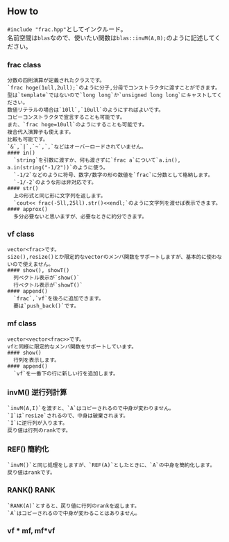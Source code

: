 ## How to
  `#include "frac.hpp"`としてインクルード。  
  名前空間は`blas`なので、使いたい関数は`blas::invM(A,B);`のように記述してください。  
  ### frac class
    分数の四則演算が定義されたクラスです。  
    `frac hoge(1ull,2ull);`のように分子,分母でコンストラクタに渡すことができます。  
    型は`template`ではないので`long long`か`unsigned long long`にキャストしてください。  
    数値リテラルの場合は`10ll`,`10ull`のようにすればよいです。  
    コピーコンストラクタで宣言することも可能です。  
    また、`frac hoge=10ull`のようにすることも可能です。  
    複合代入演算子も使えます。  
    比較も可能です。  
    `&`,`|`,`~`,`,`などはオーバーロードされていません。  
    #### in()
      `string`を引数に渡すか、何も渡さずに`frac a`について`a.in(), a.in(string("-1/2"))`のように使う。  
      `-1/2`などのように符号、数字/数字の形の数値を`frac`に分数として格納します。  
      `-1/-2`のような形は非対応です。  
    #### str()
      上の形式と同じ形に文字列を返します。
      `cout<< frac(-5ll,25ll).str()<<endl;`のように文字列を渡せば表示できます。
    #### approx()
      多分必要ないと思いますが、必要なときに約分できます。
  ### vf class
    vector<frac>です。  
    size(),resize()とか限定的なvectorのメンバ関数をサポートしますが、基本的に使わないので使えません。
    #### show(), showT()
      列ベクトル表示が`show()`  
      行ベクトル表示が`showT()`
    #### append()
      `frac`,`vf`を後ろに追加できます。  
      要は`push_back()`です。
  ### mf class
    vector<vector<frac>>です。  
    vfと同様に限定的なメンバ関数をサポートしています。
    #### show()
      行列を表示します。
    #### append()
      `vf`を一番下の行に新しい行を追加します。
  ### invM() 逆行列計算
    `invM(A,I)`を渡すと、`A`はコピーされるので中身が変わりません。  
    `I`は`resize`されるので、中身は破棄されます。  
    `I`に逆行列が入ります。  
    戻り値は行列のrankです。
  ### REF() 簡約化
    `invM()`と同じ処理をしますが、`REF(A)`としたときに、`A`の中身を簡約化します。  
    戻り値はrankです。
  ### RANK() RANK
    `RANK(A)`とすると、戻り値に行列のrankを返します。  
    `A`はコピーされるので中身が変わることはありません。
  ### vf * mf, mf*vf
